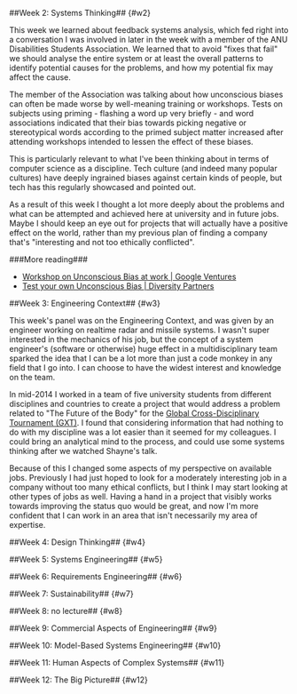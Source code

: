 <!--
<!DOCTYPE html>
<html lang="en">
    <link href='http://fonts.googleapis.com/css?family=Josefin+Slab:400,600,700|Lato' rel='stylesheet' type='text/css'>
    <title>COMP3530 Learning Portfolio | Caitelatte</title>
    <meta name="viewport" content="width=device-width, initial-scale=1">
    <link href="../theme.css" rel="stylesheet">
    <link rel="icon" type="image/png" href="../resources/favicon.png">
  <div id="banner">
    <h1>COMP3530 Learning Portfolio</h1>
  </div>
  <div id="container">
    <div id="body">
        <body>
        <h1 id="title">COMP3530 Learning Portfolio</h1>
        <p>This page will serve as Caitlin Macleod's (u5351248) 2015 <a href="http://cs.anu.edu.au/courses/COMP3530">COMP3530</a> <a href="http://cs.anu.edu.au/courses/COMP3530/lp.html">Learning Portfolio</a>, which is intended to record and analyse her opinions and views on systems and software engineering throughout the course.</p>
        <ul>
          <li><a href="#w2">Week 2: Systems Thinking</a></li>
          <li><a href="#w3">Week 3: Engineering Context</a></li>
          <li><a href="#w4">Week 4: Design Thinking</a></li>
          <li><a href="#w5">Week 5: Systems Engineering</a></li>
          <li><a href="#w6">Week 6: Requirements Engineering</a></li>
          <li><a href="#w7">Week 7: Sustainability</a></li>
          <li><a href="#w8">Week 8: no lecture</a></li>
          <li><a href="#w9">Week 9: Commercial Aspects of Engineering</a></li>
          <li><a href="#w10">Week 10: Model-Based Systems Engineering</a></li>
          <li><a href="#w11">Week 11: Human Aspects of Complex Systems</a></li>
          <li><a href="#w12">Week 12: The Big Picture</a></li>
        </ul>
-->

<!-- 
    COMP3530 Week 2 (Systems Thinking):
    Lesson: Analyse a system and identify potential causes for the problem, as well as how my potential fix may affect the cause.
    Proof: unconscious biases, discussion about bias training from the ANU Disabilities Student Association
    What it changes: Research unconscious biases more before running events around inclusion. Consider what effects a project will have before committing completely to it - even though they will find another engineer, having someone point out problems will bring it to light more than if no one does.
-->

##Week 2: Systems Thinking## {#w2}

This week we learned about feedback systems analysis, which fed right into a conversation I was involved in later in the week with a member of the ANU Disabilities Students Association. We learned that to avoid "fixes that fail" we should analyse the entire system or at least the overall patterns to identify potential causes for the problems, and how my potential fix may affect the cause.

The member of the Association was talking about how unconscious biases can often be made worse by well-meaning training or workshops. Tests on subjects using priming - flashing a word up very briefly - and word associations indicated that their bias towards picking negative or stereotypical words according to the primed subject matter increased after attending workshops intended to lessen the effect of these biases.

This is particularly relevant to what I've been thinking about in terms of computer science as a discipline. Tech culture (and indeed many popular cultures) have deeply ingrained biases against certain kinds of people, but tech has this regularly showcased and pointed out.

As a result of this week I thought a lot more deeply about the problems and what can be attempted and achieved here at university and in future jobs. Maybe I should keep an eye out for projects that will actually have a positive effect on the world, rather than my previous plan of finding a company that's "interesting and not too ethically conflicted".

###More reading###
- [Workshop on Unconscious Bias at work | Google Ventures](https://www.gv.com/lib/unconscious-bias-at-work)
- [Test your own Unconscious Bias | Diversity Partners](http://www.diversitypartners.com.au/test-your-own-unconscious-bias)

<!-- 
    COMP3530 Week 3 (Engineering Context):
    Lesson: Software engineers equipped with systems thinking and an awareness of context can be much, much more than codemonkies. I can choose to be the most multidisciplinary on the team.
    Proof: Mid 2014 Global Cross-Disciplinary Tournament. It was easier to consider problems and solutions that had nothing to do with computer science than I expected. As someone who had more experience with extended group projects than others, I could bring a lot to the table even in areas I had no experience in. It was also easier to rely on research to build an opinion than I had expected. (include video)
    What it changes: Changes my perspective on the jobs that are available in the market. Previously I had just hoped to look for a moderately interesting job in a company without too many ethical conflicts, but I think I may start looking at other types of jobs as well. Potentially research but it doesn't seem like a good place to be.
-->

##Week 3: Engineering Context## {#w3}

This week's panel was on the Engineering Context, and was given by an engineer working on realtime radar and missile systems. I wasn't super interested in the mechanics of his job, but the concept of a system engineer's (software or otherwise) huge effect in a multidisciplinary team sparked the idea that I can be a lot more than just a code monkey in any field that I go into. I can choose to have the widest interest and knowledge on the team.

In mid-2014 I worked in a team of five university students from different disciplines and countries to create a project that would address a problem related to "The Future of the Body" for the [Global Cross-Disciplinary Tournament (GXT)](http://www.iaruni.org/gei/gxt). I found that considering information that had nothing to do with my discipline was a lot easier than it seemed for my colleagues. I could bring an analytical mind to the process, and could use some systems thinking after we watched Shayne's talk.

Because of this I changed some aspects of my perspective on available jobs. Previously I had just hoped to look for a moderately interesting job in a company without too many ethical conflicts, but I think I may start looking at other types of jobs as well. Having a hand in a project that visibly works towards improving the status quo would be great, and now I'm more confident that I can work in an area that isn't necessarily my area of expertise.

<!-- 
    COMP3530 Week 4 (Design thinking):
    Lesson: Apply design to complex systems
    Proof: 
    What it changes:
-->

##Week 4: Design Thinking## {#w4}

<!-- 
    COMP3530 Week 5 (Systems Engineering):
    Lesson: 
    Proof: 
    What it changes:
-->

##Week 5: Systems Engineering## {#w5}

<!-- 
    COMP3530 Week 6 (Requirements Engineering):
    Lesson: 
    Proof: 
    What it changes:
-->

##Week 6: Requirements Engineering## {#w6}

<!-- 
    COMP3530 Week 7 (Sustainability):
    Lesson: 
    Proof: 
    What it changes:
-->

##Week 7: Sustainability## {#w7}

<!-- 
    COMP3530 Week 8 (nope):
    Lesson: 
    Proof: 
    What it changes:
-->

##Week 8: no lecture## {#w8}

<!-- 
    COMP3530 Week 9 (Commercial Aspects of Engineering):
    Lesson: 
    Proof: 
    What it changes:
-->

##Week 9: Commercial Aspects of Engineering## {#w9}

<!-- 
    COMP3530 Week 10 (Model-Based Systems Engineering):
    Lesson: 
    Proof: 
    What it changes:
-->

##Week 10: Model-Based Systems Engineering## {#w10}

<!-- 
    COMP3530 Week 11 (Human Aspects of Complex Systems):
    Lesson: 
    Proof: 
    What it changes:
-->

##Week 11: Human Aspects of Complex Systems## {#w11}

<!-- 
    COMP3530 Week 12 (Expert Panel):
    Lesson: 
    Proof: 
    What it changes:
-->

##Week 12: The Big Picture## {#w12}


<!--
</body>
    </div>
    <div id="footer">
      <footer>
        <p>you're looking at the <strong>COMP3530 Learning Portfolio</strong></p>
        <p><a href="../index.html">back home</a></p> 
      </footer>
    </div>
  </div>
</html>
-->
